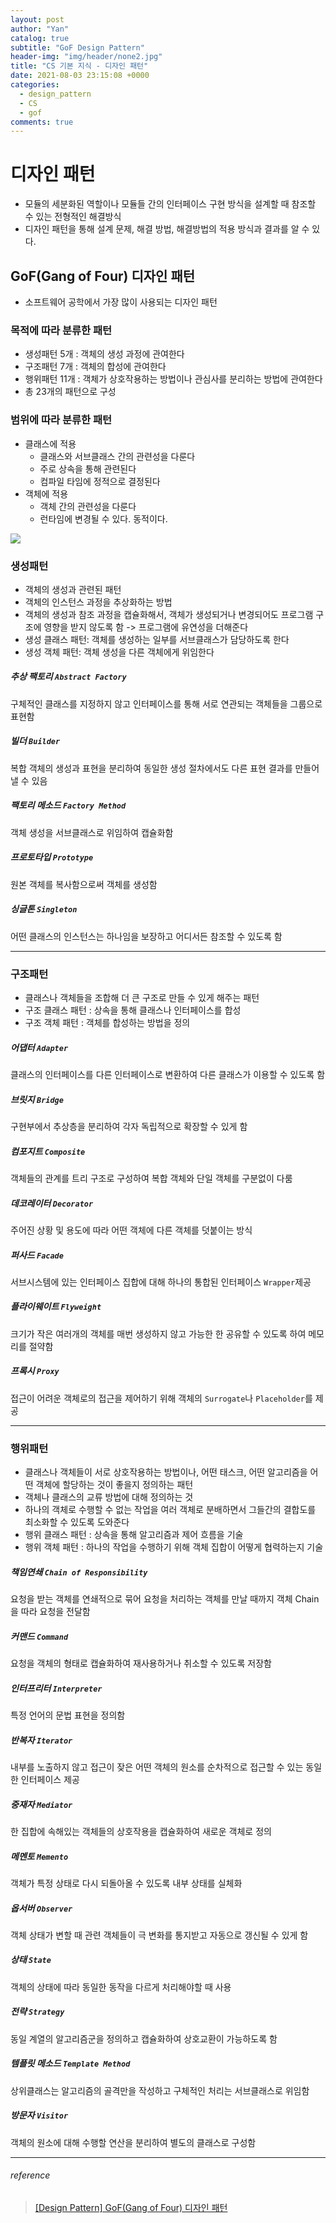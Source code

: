 ```yaml
---
layout: post
author: "Yan"
catalog: true
subtitle: "GoF Design Pattern"
header-img: "img/header/none2.jpg"
title: "CS 기본 지식 - 디자인 패턴"
date: 2021-08-03 23:15:08 +0000
categories:
  - design_pattern
  - CS
  - gof
comments: true
---
```


# 디자인 패턴

- 모듈의 세분화된 역할이나 모듈들 간의 인터페이스 구현 방식을 설계할 때 참조할 수 있는 전형적인 해결방식
- 디자인 패턴을 통해 설계 문제, 해결 방법, 해결방법의 적용 방식과 결과를 알 수 있다.

## GoF(Gang of Four) 디자인 패턴

- 소프트웨어 공학에서 가장 많이 사용되는 디자인 패턴

### 목적에 따라 분류한 패턴
- 생성패턴 5개 : 객체의 생성 과정에 관여한다
- 구조패턴 7개 : 객체의 합성에 관여한다
- 행위패턴 11개 : 객체가 상호작용하는 방법이나 관심사를 분리하는 방법에 관여한다
- 총 23개의 패턴으로 구성

### 범위에 따라 분류한 패턴
- 클래스에 적용
    - 클래스와 서브클래스 간의 관련성을 다룬다
    - 주로 상속을 통해 관련된다
    - 컴파일 타임에 정적으로 결정된다
- 객체에 적용
    - 객체 간의 관련성을 다룬다
    - 런타임에 변경될 수 있다. 동적이다.

![](https://circle.visual-paradigm.com/wp-content/uploads/2017/08/GoF-Design-Patterns-Catalog.png)

### 생성패턴

- 객체의 생성과 관련된 패턴
- 객체의 인스턴스 과정을 추상화하는 방법
- 객체의 생성과 참조 과정을 캡슐화해서, 객체가 생성되거나 변경되어도 프로그램 구조에 영향을 받지 않도록 함 -> 프로그램에 유연성을 더해준다
- 생성 클래스 패턴: 객체를 생성하는 일부를 서브클래스가 담당하도록 한다
- 생성 객체 패턴: 객체 생성을 다른 객체에게 위임한다

##### 추상 팩토리 `Abstract Factory`

구체적인 클래스를 지정하지 않고 인터페이스를 통해 서로 연관되는 객체들을 그룹으로 표현함

##### 빌더 `Builder`

복합 객체의 생성과 표현을 분리하여 동일한 생성 절차에서도 다른 표현 결과를 만들어낼 수 있음

##### 팩토리 메소드 `Factory Method`

객체 생성을 서브클래스로 위임하여 캡슐화함

##### 프로토타입 `Prototype`

원본 객체를 복사함으로써 객체를 생성함

##### 싱글톤 `Singleton`

어떤 클래스의 인스턴스는 하나임을 보장하고 어디서든 참조할 수 있도록 함

---

### 구조패턴

- 클래스나 객체들을 조합해 더 큰 구조로 만들 수 있게 해주는 패턴
- 구조 클래스 패턴 : 상속을 통해 클래스나 인터페이스를 합성
- 구조 객체 패턴 : 객체를 합성하는 방법을 정의

##### 어댑터 `Adapter`

클래스의 인터페이스를 다른 인터페이스로 변환하여 다른 클래스가 이용할 수 있도록 함

##### 브릿지 `Bridge`

구현부에서 추상층을 분리하여 각자 독립적으로 확장할 수 있게 함

##### 컴포지트 `Composite`

객체들의 관계를 트리 구조로 구성하여 복합 객체와 단일 객체를 구분없이 다룸

##### 데코레이터 `Decorator`

주어진 상황 및 용도에 따라 어떤 객체에 다른 객체를 덧붙이는 방식

##### 퍼사드 `Facade`

서브시스템에 있는 인터페이스 집합에 대해 하나의 통합된 인터페이스 `Wrapper`제공

##### 플라이웨이트 `Flyweight`

크기가 작은 여러개의 객체를 매번 생성하지 않고 가능한 한 공유할 수 있도록 하여 메모리를 절약함

##### 프록시 `Proxy`

접근이 어려운 객체로의 접근을 제어하기 위해 객체의 `Surrogate`나 `Placeholder`를 제공

---

### 행위패턴

- 클래스나 객체들이 서로 상호작용하는 방법이나, 어떤 태스크, 어떤 알고리즘을 어떤 객체에 할당하는 것이 좋을지 정의하는 패턴
- 객체나 클래스의 교류 방법에 대해 정의하는 것
- 하나의 객체로 수행할 수 없는 작업을 여러 객체로 분배하면서 그들간의 결합도를 최소화할 수 있도록 도와준다
- 행위 클래스 패턴 : 상속을 통해 알고리즘과 제어 흐름을 기술
- 행위 객체 패턴 : 하나의 작업을 수행하기 위해 객체 집합이 어떻게 협력하는지 기술

##### 책임연쇄 `Chain of Responsibility`

요청을 받는 객체를 연쇄적으로 묶어 요청을 처리하는 객체를 만날 때까지 객체 Chain을 따라 요청을 전달함

##### 커맨드 `Command`

요청을 객체의 형태로 캡슐화하여 재사용하거나 취소할 수 있도록 저장함

##### 인터프리터 `Interpreter`

특정 언어의 문법 표현을 정의함

##### 반복자 `Iterator`

내부를 노출하지 않고 접근이 잦은 어떤 객체의 원소를 순차적으로 접근할 수 있는 동일한 인터페이스 제공

##### 중재자 `Mediator`

한 집합에 속해있는 객체들의 상호작용을 캡슐화하여 새로운 객체로 정의

##### 메멘토 `Memento`

객체가 특정 상태로 다시 되돌아올 수 있도록 내부 상태를 실체화

##### 옵서버 `Observer`

객체 상태가 변할 때 관련 객체들이 극 변화를 통지받고 자동으로 갱신될 수 있게 함

##### 상태 `State`

객체의 상태에 따라 동일한 동작을 다르게 처리해야할 때 사용

##### 전략 `Strategy`

동일 계열의 알고리즘군을 정의하고 캡슐화하여 상호교환이 가능하도록 함

##### 템플릿 메소드 `Template Method`

상위클래스는 알고리즘의 골격만을 작성하고 구체적인 처리는 서브클래스로 위임함

##### 방문자 `Visitor`

객체의 원소에 대해 수행할 연산을 분리하여 별도의 클래스로 구성함

---
###### reference 
> [[Design Pattern] GoF(Gang of Four) 디자인 패턴](https://4z7l.github.io/2020/12/25/design_pattern_GoF.html)
